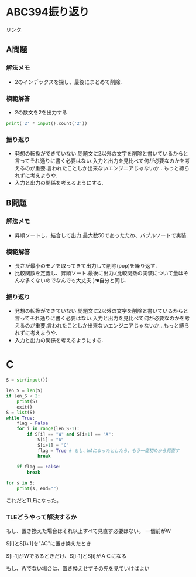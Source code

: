 # ABC394振り返り
[リンク](https://atcoder.jp/contests/abc394/tasks)
## A問題

### 解法メモ
- 2のインデックスを探し、最後にまとめて削除.

### 模範解答
- 2の数文を2を出力する
```python
print('2' * input().count('2'))
```

### 振り返り
- 発想の転換ができていない.問題文に2以外の文字を削除と書いているからと言ってそれ通りに書く必要はない.入力と出力を見比べて何が必要なのかを考えるのが重要.言われたことしか出来ないエンジニアじゃないか...もっと縛られずに考えようや.
- 入力と出力の関係を考えるようにする.

## B問題

### 解法メモ
- 昇順ソートし、結合して出力.最大数50であったため、バブルソートで実装.

### 模範解答
- 長さが最小のモノを取ってきて出力して削除(pop)を繰り返す.
- 比較関数を定義し、昇順ソート.最後に出力.(比較関数の実装について量はそんな多くないのでなんでも大丈夫.)☚自分と同じ.

### 振り返り
- 発想の転換ができていない.問題文に2以外の文字を削除と書いているからと言ってそれ通りに書く必要はない.入力と出力を見比べて何が必要なのかを考えるのが重要.言われたことしか出来ないエンジニアじゃないか...もっと縛られずに考えようや.
- 入力と出力の関係を考えるようにする.



# C
```Python
S = str(input())

len_S = len(S)
if len_S < 2:
    print(S)
    exit()
S = list(S)
while True:
    flag = False
    for i in range(len_S-1):
        if S[i] == "W" and S[i+1] == "A":
            S[i] = "A"
            S[i+1] = "C"
            flag = True # もし、WAになったとしたら、もう一度初めから見直す
            break
        
    if flag == False:
        break

for s in S:
    print(s, end="")
```
これだとTLEになった。

### TLEどうやって解決するか
もし、置き換えた場合はそれ以上すべて見直す必要はない。
一個前がW

S[i]とS[i+1]を"AC"に置き換えたとき

S[i-1]がWであるときだけ、S[i-1]とS[i]がＡＣになる

もし、Ｗでない場合は、置き換えせずその先を見ていけばよい